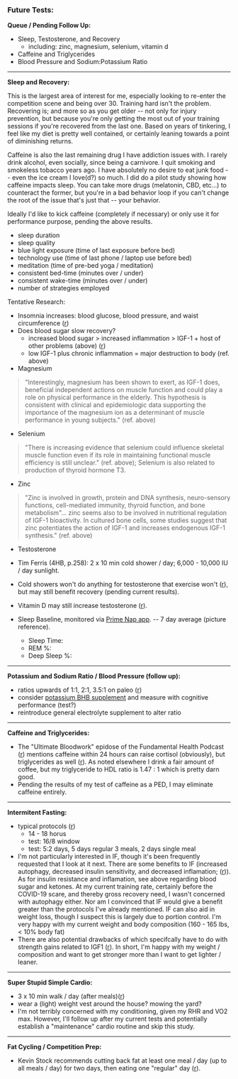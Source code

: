 ### Future Tests:

**Queue / Pending Follow Up:**

* Sleep, Testosterone, and Recovery 
    * including: zinc, magnesium, selenium, vitamin d
* Caffeine and Triglycerides
* Blood Pressure and Sodium:Potassium Ratio

---

**Sleep and Recovery:**

This is the largest area of interest for me, especially looking to re-enter the competition scene and being over 30.  Training hard isn't the problem.  Recovering is; and more so as you get older -- not only for injury prevention, but because you're only getting the most out of your training sessions if you're recovered from the last one.  Based on years of tinkering, I feel like my diet is pretty well contained, or certainly leaning towards a point of diminishing returns.

Caffeine is also the last remaining drug I have addiction issues with.  I rarely drink alcohol, even socially, since being a carnivore.  I quit smoking and smokeless tobacco years ago.  I have absolutely no desire to eat junk food -- even the ice cream I love(d?) so much.  I did do a pilot study showing how caffeine impacts sleep.  You can take more drugs (melatonin, CBD, etc...) to counteract the former, but you're in a bad behavior loop if you can't change the root of the issue that's just that -- your behavior.

Ideally I'd like to kick caffeine (completely if necessary) or only use it for performance purpose, pending the above results.

- sleep duration
- sleep quality
- blue light exposure (time of last exposure before bed)
- technology use (time of last phone / laptop use before bed)
- meditation (time of pre-bed yoga / meditation)
- consistent bed-time (minutes over / under)
- consistent wake-time (minutes over / under)
- number of strategies employed

Tentative Research:

- Insomnia increases:  blood glucose, blood pressure, and waist circumference ([r](https://www.ncbi.nlm.nih.gov/pubmed/31404954))
- Does blood sugar slow recovery?
  - increased blood sugar > increased inflammation > IGF-1 + host of other problems (above) ([r](https://www.ncbi.nlm.nih.gov/pmc/articles/PMC3820068/))
  - low IGF-1 plus chronic inflammation = major destruction to body (ref. above)
- Magnesium

> "Interestingly, magnesium has been shown to exert, as IGF-1 does, beneficial independent actions on muscle function and could play a role on physical performance in the elderly. This hypothesis is consistent with clinical and epidemiologic data supporting the importance of the magnesium ion as a determinant of muscle performance in young subjects." (ref. above)

- Selenium

> "There is increasing evidence that selenium could influence skeletal muscle function even if its role in maintaining functional muscle efficiency is still unclear." (ref. above); Selenium is also related to production of thyroid hormone T3.

- Zinc

> "Zinc is involved in growth, protein and DNA synthesis, neuro-sensory functions, cell-mediated immunity, thyroid function, and bone metabolism"... zinc seems also to be involved in nutritional regulation of IGF-1 bioactivity. In cultured bone cells, some studies suggest that zinc potentiates the action of IGF-1 and increases endogenous IGF-1 synthesis." (ref. above)

- Testosterone

* Tim Ferris (4HB, p.258):  2 x 10 min cold shower / day; 6,000 - 10,000 IU / day sunlight.
* Cold showers won't do anything for testosterone that exercise won't ([r](https://www.healthline.com/health/cold-shower-testosterone#summary)), but may still benefit recovery (pending current results).
* Vitamin D may still increase testosterone ([r](https://www.ncbi.nlm.nih.gov/pubmed/21154195)).

* Sleep Baseline, monitored via [Prime Nap app](https://play.google.com/store/apps/details?id=com.primenap). -- 7 day average (picture reference).
    * Sleep Time:
    * REM %:
    * Deep Sleep %:

---

**Potassium and Sodium Ratio / Blood Pressure (follow up):**

* ratios upwards of 1:1, 2:1, 3.5:1 on paleo ([r](https://paleoleap.com/sodium-potassium-paleo/))
* consider [potassium BHB supplement](https://www.amazon.com/Nutricost-Potassium-Exogenous-Supplement-Beta-Hydroxybutyrate/dp/B06W9KFYFF/ref=sr_1_5?dchild=1&keywords=potassium+bhb&qid=1587208418&sr=8-5) and measure with cognitive performance (test?)
* reintroduce general electrolyte supplement to alter ratio

---

**Caffeine and Triglycerides:**

* The "Ultimate Bloodwork" epidose of the Fundamental Health Podcast ([r](https://castbox.fm/episode/The-ULTIMATE-bloodwork-podcast!-id2108592-id183111720?country=us)) mentions caffeine within 24 hours can raise cortisol (obviously), but triglycerides as well ([r](https://cholesterolcode.com/guest-post-impact-of-coffee-on-triglycerides/)).  As noted elsewhere I drink a fair amount of coffee, but my triglyceride to HDL ratio is 1.47 : 1 which is pretty darn good.
* Pending the results of my test of caffeine as a PED, I may eliminate caffeine entirely.

---

**Intermitent Fasting:**

* typical protocols ([r](https://perfectketo.com/types-intermittent-fasting/))
    * 14 - 18 horus
    * test: 16/8 window
    * test: 5:2 days, 5 days regular 3 meals, 2 days single meal
* I'm not particularly interested in IF, though it's been frequently requested that I look at it next.  There are some benefits to IF (increased autophagy, decreased insulin sensitivity, and decreased inflamation; ([r](https://perfectketo.com/intermittent-fasting-and-keto/))).  As for insulin resistance and inflamation, see above regarding blood sugar and ketones.  At my current training rate, certainly before the COVID-19 scare, and thereby gross recovery need, I wasn't concerned with autophagy either.  Nor am I convinced that IF would give a benefit greater than the protocols I've already mentioned.  IF can also aid in weight loss, though I suspect this is largely due to portion control.  I'm very happy with my current weight and body composition (160 - 165 lbs, < 10% body fat)
* There are also potential drawbacks of which specifcally have to do with strength gains related to IGF1 ([r](https://perfectketo.com/intermittent-fasting-and-keto/)).  In short, I'm happy with my weight / composition and want to get stronger more than I want to get lighter / leaner.

---

**Super Stupid Simple Cardio:**

* 3 x 10 min walk / day (after meals)([r](https://castbox.fm/episode/How-to-become-as-strong-as-possible-with-Stan-Efferding-id2108592-id207121110?country=us))
* wear a (light) weight vest around the house?  mowing the yard?
* I'm not terribly concerned with my conditioning, given my RHR and VO2 max.  However, I'll follow up after my current tests and potentially establish a "maintenance" cardio routine and skip this study.

---

**Fat Cycling / Competition Prep:**

* Kevin Stock recommends cutting back fat at least one meal / day (up to all meals / day) for two days, then eating one "regular" day ([r](https://www.kevinstock.io/health/fat-loss-and-the-carnivore-diet/)).
